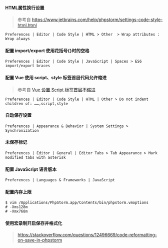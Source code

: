#### HTML属性换行设置
> 参考自 https://www.jetbrains.com/help/phpstorm/settings-code-style-html.html
```
Preferences | Editor | Code Style | HTML > Other  > Wrap attributes :  Wrap always
```



#### 配置 import/export 使用花括号{}时的空格

```
Preferences | Editor | Code Style | JavaScript | Spaces > ES6 import/export braces
```



#### 配置 Vue 使用 script、style 标签首层代码允许缩进

> 参考自 [Vue 设置 Script 标签首层不缩进](https://www.jianshu.com/p/622c463ff925)

```
Preferences | Editor | Code Style | HTML | Other > Do not indent children of: ……,script,style
```



#### 自动保存设置

```
Preferences | Appearance & Behavior | System Settings > Synchronization
```



#### 未保存标记

```
Preferences | Editor | General | Editor Tabs > Tab Appearance > Mark modified tabs with asterisk
```



#### 配置 JavaScript 语言版本

```
Preferences | Languages & Frameworks | JavaScript
```



#### 配置内存上限

```base
$ vim /Applications/PhpStorm.app/Contents/bin/phpstorm.vmoptions
# -Xms128m
# -Xmx768m
```



#### 使用宏录制开启保存并格式化
> https://stackoverflow.com/questions/12496669/code-reformatting-on-save-in-phpstorm